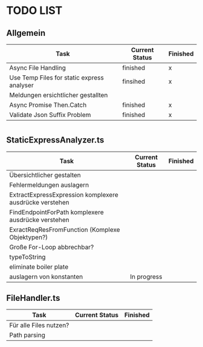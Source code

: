 
# TODO LIST


## Allgemein
| Task           |  Current Status | Finished | 
|----------------|----------------|-----------|
| Async File Handling | finished  | x
| Use Temp Files for static express analyser| finsihed|x
| Meldungen ersichtlicher gestallten ||
| Async Promise Then.Catch | finished | x
| Validate Json Suffix Problem| finished | x
#

## StaticExpressAnalyzer.ts
| Task           |  Current Status | Finished | 
|----------------|----------------|-----------|
| Übersichtlicher gestalten |  |
| Fehlermeldungen auslagern   |     |  
| ExtractExpressExpression komplexere ausdrücke verstehen   |     | 
| FindEndpointForPath komplexere ausdrücke verstehen   |     |
| ExractReqResFromFunction (Komplexe Objektypen?)   |    |
| Große For-Loop abbrechbar?    |   |
| typeToString | |
| eliminate boiler plate | |
| auslagern von konstanten | In progress |


## FileHandler.ts
| Task           |  Current Status | Finished | 
|----------------|----------------|-----------|
| Für alle Files nutzen? |  |
| Path parsing  |     |  